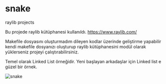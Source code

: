 # snake
raylib projects

Bu projede raylib kütüphanesi kullanıldı. 
https://www.raylib.com/

Makefile dosyasını oluşturmadım dileyen kodlar üzerinde geliştirme yapabilir kendi makefile dosyanızı oluşturup raylib kütüphanesini modül olarak yüklerseniz projeyi çalıştırabilirsiniz.

Temel olarak Linked List örneğidir. Yeni başlayan arkadaşlar için Linked list e güzel bir örnek.


![snake](https://user-images.githubusercontent.com/91838167/170080151-7969e687-283c-4ab1-984a-84c56b08135d.jpg)
